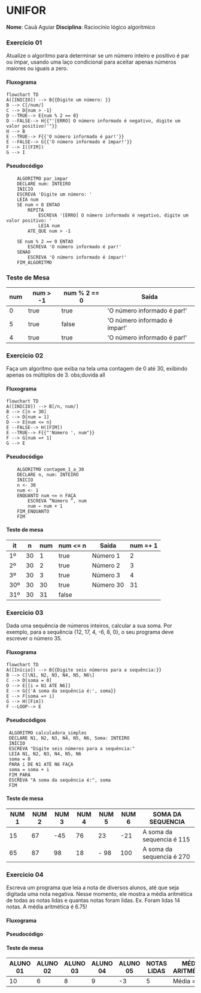 # UNIFOR
**Nome**: Cauã Aguiar
**Disciplina**: Raciocínio lógico algorítmico
### Exercício 01 
Atualize o algoritmo para determinar se um número inteiro e positivo é par ou ímpar, usando uma laço condicional para aceitar apenas números maiores ou iguais a zero. 

#### Fluxograma 
```mermaid
flowchart TD
A([INICIO]) --> B{{Digite um número: }}
B --> C[/num/]
C --> D{num > -1}
D --TRUE--> E{num % 2 == 0}
D --FALSE--> H{{"'[ERRO] O número informado é negativo, digite um valor positivo!'"}}
H --> B
E --TRUE--> F{{'O número informado é par!'}}
E --FALSE--> G{{'O número informado é ímpar!'}}
F --> I([FIM])
G --> I
``` 
#### Pseudocódigo 
```
	ALGORITMO par_impar
	DECLARE num: INTEIRO
	INICIO
	ESCREVA 'Digite um número: '
	LEIA num
	SE num < 0 ENTAO
		REPITA
			ESCREVA '[ERRO] O número informado é negativo, digite um valor positivo: '
			LEIA num
		ATE_QUE num > -1

	SE num % 2 == 0 ENTAO
		ESCREVA 'O número informado é par!'
	SENAO 
		ESCREVA 'O número informado é ímpar!'
	FIM_ALGORITMO
```

### Teste de Mesa

| num | num > -1 | num % 2 == 0 | Saída
|--- |--- |--- |--- |
| 0 | true | true | 'O número informado é par!' |
| 5 | true | false | 'O número informado é ímpar!'|
| 4 | true | true | 'O número informado é par!' 

### Exercicio 02
Faça um algoritmo que exiba na tela uma contagem de 0 até 30, exibindo apenas os múltiplos de 3.
obs;duvida all

#### Fluxograma 
 ```mermaid
flowchart TD
A([INICIO]) --> B[/n, num/]
B --> C[n = 30]
C --> D[num = 1]
D --> E{num <= n}
E --FALSE--> H([FIM])
E --TRUE--> F{{"'Número ', num"}}
F --> G[num =+ 1]
G --> E
```
#### Pseudocódigo 
```
	ALGORITMO contagem_1_a_30
	DECLARE n, num: INTEIRO
	INICIO
	n <- 30
	num <- 1
	ENQUANTO num <= n FAÇA
		ESCREVA “Número ”, num
		num ← num + 1
	FIM_ENQUANTO
	FIM
```
#### Teste de mesa

| it | n | num | num <= n | Saída | num =+ 1 |
|--- |--- |--- |--- |--- |--- |
| 1º | 30 | 1 | true | Número 1 | 2 |
| 2º | 30 | 2 | true | Número 2 | 3 |
| 3º | 30 | 3 | true | Número 3 | 4 |
| 30º | 30 | 30 | true | Número 30 | 31 |
| 31º | 30 | 31 | false 


### Exercicio 03 
Dada uma sequência de números inteiros, calcular a sua soma. 
Por exemplo, para a sequência {12, 17, 4, -6, 8, 0}, o seu programa deve escrever o número 35.
#### Fluxograma 
````mermaid
flowchart TD
A([Início]) --> B{{Digite seis números para a sequência:}}
B --> C[\N1, N2, N3, N4, N5, N6\]
C --> D[soma = 0]
D --> E[[i = N1 ATÉ N6]]
E --> G{{'A soma da sequência é:', soma}}
E --> F[soma =+ i]
G --> H([Fim])
F --LOOP--> E
````
#### Pseudocódigos 
````
 ALGORITMO calculadora_simples
 DECLARE N1, N2, N3, N4, N5, N6, Soma: INTEIRO
 INÍCIO
 ESCREVA "Digite seis números para a sequência:"
 LEIA N1, N2, N3, N4, N5, N6
 soma = 0
 PARA i DE N1 ATÉ N6 FAÇA
 soma = soma + i
 FIM_PARA
 ESCREVA "A soma da sequência é:", soma
 FIM
````
#### Teste de mesa 
|  NUM 1  |  NUM 2  |  NUM 3  |  NUM 4  |  NUM 5  |  NUM 6  |  SOMA DA SEQUENCIA         |
|  --     |  --     |  --     |  --     |  --     |  --     |  --                        |
|  15     |  67     | -45     |  76     | 23      | -21     | A soma da sequencia é 115  |
| 65      | 87      |  98     | 18      | - 98    | 100     | A soma da sequencia é 270  |
### Exercicio 04 
Escreva um programa que leia a nota de diversos alunos, até que seja digitada uma nota
negativa. Nesse momento, ele mostra a média aritmética de todas as notas lidas e quantas
notas foram lidas. Ex. Foram lidas 14 notas. A média aritmética é 6.75!
#### Fluxograma 

#### Pseudocódigo 

#### Teste de mesa
|  ALUNO 01  |  ALUNO 02  | ALUNO 03 |  ALUNO 04  |  ALUNO 05  |  NOTAS LIDAS  | MÉDIA ARITMÉTICA  |  
|  --        |  --        |  --      |   --       |  --        |  --           |    --             |
|  10        | 6          | 8        | 9          | -3         |  5            |  Média = 6,6      |

